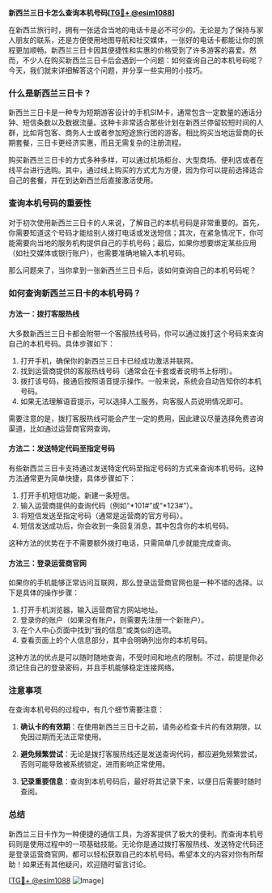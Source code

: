 **新西兰三日卡怎么查询本机号码[[TG💪+ @esim1088](https://t.me/s/esim1088)]**

在新西兰旅行时，拥有一张适合当地的电话卡是必不可少的。无论是为了保持与家人朋友的联系，还是方便使用地图导航和社交媒体，一张好的电话卡都能让你的旅程更加顺畅。新西兰三日卡因其便捷性和实惠的价格受到了许多游客的喜爱。然而，不少人在购买新西兰三日卡后会遇到一个问题：如何查询自己的本机号码呢？今天，我们就来详细解答这个问题，并分享一些实用的小技巧。

### 什么是新西兰三日卡？

新西兰三日卡是一种专为短期游客设计的手机SIM卡，通常包含一定数量的通话分钟、短信条数以及数据流量。这种卡非常适合那些计划在新西兰停留较短时间的人群，比如背包客、商务人士或者参加短途旅行团的游客。相比购买当地运营商的长期套餐，三日卡更经济实惠，而且无需复杂的注册流程。

购买新西兰三日卡的方式多种多样，可以通过机场柜台、大型商场、便利店或者在线平台进行选购。其中，通过线上购买的方式尤为方便，因为你可以提前选择适合自己的套餐，并在到达新西兰后直接激活使用。

### 查询本机号码的重要性

对于初次使用新西兰三日卡的人来说，了解自己的本机号码是非常重要的。首先，你需要知道这个号码才能给别人拨打电话或发送短信；其次，在紧急情况下，你可能需要向当地的服务机构提供自己的手机号码；最后，如果你想要绑定某些应用（如社交媒体或银行账户），也需要准确地输入本机号码。

那么问题来了，当你拿到一张新西兰三日卡后，该如何查询自己的本机号码呢？

### 如何查询新西兰三日卡的本机号码？

#### 方法一：拨打客服热线

大多数新西兰三日卡都会附带一个客服热线号码，你可以通过拨打这个号码来查询自己的本机号码。具体步骤如下：

1. 打开手机，确保你的新西兰三日卡已经成功激活并联网。
2. 找到运营商提供的客服热线号码（通常会在卡套或者说明书上标明）。
3. 拨打该号码，接通后按照语音提示操作。一般来说，系统会自动告知你的本机号码。
4. 如果无法理解语音提示，可以选择人工服务，向客服人员说明情况即可。

需要注意的是，拨打客服热线可能会产生一定的费用，因此建议尽量选择免费咨询渠道，比如通过运营商官网查询。

#### 方法二：发送特定代码至指定号码

有些新西兰三日卡支持通过发送特定代码至指定号码的方式来查询本机号码。这种方法通常更为简单快捷，具体步骤如下：

1. 打开手机短信功能，新建一条短信。
2. 输入运营商提供的查询代码（例如“*101#”或“*123#”）。
3. 将短信发送至指定号码（通常是运营商的官方号码）。
4. 短信发送成功后，你会收到一条回复消息，其中包含你的本机号码。

这种方法的优势在于不需要额外拨打电话，只需简单几步就能完成查询。

#### 方法三：登录运营商官网

如果你的手机能够正常访问互联网，那么登录运营商官网也是一种不错的选择。以下是具体的操作步骤：

1. 打开手机浏览器，输入运营商官方网站地址。
2. 登录你的账户（如果没有账户，则需要先注册一个新账户）。
3. 在个人中心页面中找到“我的信息”或类似的选项。
4. 查看页面上的个人信息部分，其中会明确列出你的本机号码。

这种方法的优点是可以随时随地查询，不受时间和地点的限制。不过，前提是你必须记住自己的登录密码，并且手机能够稳定连接网络。

### 注意事项

在查询本机号码的过程中，有几个细节需要注意：

1. **确认卡的有效期**：在使用新西兰三日卡之前，请务必检查卡片的有效期限，以免因过期而无法正常使用。
   
2. **避免频繁尝试**：无论是拨打客服热线还是发送查询代码，都应避免频繁尝试，否则可能导致被系统锁定，进而影响正常使用。

3. **记录重要信息**：查询到本机号码后，最好将其记录下来，以便日后需要时随时查阅。

### 总结

新西兰三日卡作为一种便捷的通信工具，为游客提供了极大的便利。而查询本机号码则是使用过程中的一项基础技能。无论你是通过拨打客服热线、发送特定代码还是登录运营商官网，都可以轻松获取自己的本机号码。希望本文的内容对你有所帮助！如果还有其他疑问，欢迎随时留言讨论。

[[TG💪+ @esim1088](https://t.me/s/esim1088) ![Image](https://i.postimg.cc/4NQfJmqS/Snipaste-2025-05-13-00-14-12.png)]